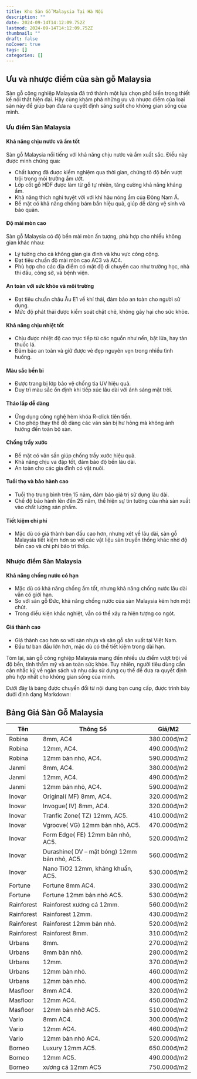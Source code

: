 ```yaml
---
title: Kho Sàn Gỗ Malaysia Tại Hà Nội
description: ""
date: 2024-09-14T14:12:09.752Z
lastmod: 2024-09-14T14:12:09.752Z
thumbnail: ""
draft: false
noCover: true
tags: []
categories: []
---
```


## Ưu và nhược điểm của sàn gỗ Malaysia

Sàn gỗ công nghiệp Malaysia đã trở thành một lựa chọn phổ biến trong thiết kế nội thất hiện đại. Hãy cùng khám phá những ưu và nhược điểm của loại sàn này để giúp bạn đưa ra quyết định sáng suốt cho không gian sống của mình.

### Ưu điểm Sàn Malaysia

#### Khả năng chịu nước và ẩm tốt

Sàn gỗ Malaysia nổi tiếng với khả năng chịu nước và ẩm xuất sắc. Điều này được minh chứng qua:

- Chất lượng đã được kiểm nghiệm qua thời gian, chứng tỏ độ bền vượt trội trong môi trường ẩm ướt.
- Lớp cốt gỗ HDF được làm từ gỗ tự nhiên, tăng cường khả năng kháng ẩm.
- Khả năng thích nghi tuyệt vời với khí hậu nóng ẩm của Đông Nam Á.
- Bề mặt có khả năng chống bám bẩn hiệu quả, giúp dễ dàng vệ sinh và bảo quản.

#### Độ mài mòn cao

Sàn gỗ Malaysia có độ bền mài mòn ấn tượng, phù hợp cho nhiều không gian khác nhau:

- Lý tưởng cho cả không gian gia đình và khu vực công cộng.
- Đạt tiêu chuẩn độ mài mòn cao AC3 và AC4.
- Phù hợp cho các địa điểm có mật độ di chuyển cao như trường học, nhà thi đấu, công sở, và bệnh viện.

#### An toàn với sức khỏe và môi trường

- Đạt tiêu chuẩn châu Âu E1 về khí thải, đảm bảo an toàn cho người sử dụng.
- Mức độ phát thải được kiểm soát chặt chẽ, không gây hại cho sức khỏe.

#### Khả năng chịu nhiệt tốt

- Chịu được nhiệt độ cao trực tiếp từ các nguồn như nến, bật lửa, hay tàn thuốc lá.
- Đảm bảo an toàn và giữ được vẻ đẹp nguyên vẹn trong nhiều tình huống.

#### Màu sắc bền bỉ

- Được trang bị lớp bảo vệ chống tia UV hiệu quả.
- Duy trì màu sắc ổn định khi tiếp xúc lâu dài với ánh sáng mặt trời.

#### Tháo lắp dễ dàng

- Ứng dụng công nghệ hèm khóa R-click tiên tiến.
- Cho phép thay thế dễ dàng các ván sàn bị hư hỏng mà không ảnh hưởng đến toàn bộ sàn.

#### Chống trầy xước

- Bề mặt có vân sần giúp chống trầy xước hiệu quả.
- Khả năng chịu va đập tốt, đảm bảo độ bền lâu dài.
- An toàn cho các gia đình có vật nuôi.

#### Tuổi thọ và bảo hành cao

- Tuổi thọ trung bình trên 15 năm, đảm bảo giá trị sử dụng lâu dài.
- Chế độ bảo hành lên đến 25 năm, thể hiện sự tin tưởng của nhà sản xuất vào chất lượng sản phẩm.

#### Tiết kiệm chi phí

- Mặc dù có giá thành ban đầu cao hơn, nhưng xét về lâu dài, sàn gỗ Malaysia tiết kiệm hơn so với các vật liệu sàn truyền thống khác nhờ độ bền cao và chi phí bảo trì thấp.

### Nhược điểm Sàn Malaysia

#### Khả năng chống nước có hạn

- Mặc dù có khả năng chống ẩm tốt, nhưng khả năng chống nước lâu dài vẫn có giới hạn.
- So với sàn gỗ Đức, khả năng chống nước của sàn Malaysia kém hơn một chút.
- Trong điều kiện khắc nghiệt, vẫn có thể xảy ra hiện tượng co ngót.

#### Giá thành cao

- Giá thành cao hơn so với sàn nhựa và sàn gỗ sản xuất tại Việt Nam.
- Đầu tư ban đầu lớn hơn, mặc dù có thể tiết kiệm trong dài hạn.

Tóm lại, sàn gỗ công nghiệp Malaysia mang đến nhiều ưu điểm vượt trội về độ bền, tính thẩm mỹ và an toàn sức khỏe. Tuy nhiên, người tiêu dùng cần cân nhắc kỹ về ngân sách và nhu cầu sử dụng cụ thể để đưa ra quyết định phù hợp nhất cho không gian sống của mình.

Dưới đây là bảng được chuyển đổi từ nội dung bạn cung cấp, được trình bày dưới định dạng Markdown:

## Bảng Giá Sàn Gỗ Malaysia
| Tên | Thông Số | Giá/M2 |
|-----------------|---------------------|------------|
| Robina |  8mm, AC4| 380.000đ/m2 |
| Robina |  12mm, AC4.  | 490.000đ/m2 |
| Robina |  12mm bản nhỏ, AC4. | 590.000đ/m2 |
| Janmi |  8mm, AC4. | 380.000đ/m2 |
| Janmi |  12mm, AC4. | 490.000đ/m2 |
| Janmi |  12mm bản nhỏ, AC4. | 590.000đ/m2 |
| Inovar |  Original( MF) 8mm, AC4.| 320.000đ/m2 |
| Inovar |  Invogue( IV) 8mm, AC4.  | 320.000đ/m2 |
| Inovar |  Tranfic Zone( TZ) 12mm, AC5.| 410.000đ/m2 |
| Inovar |  Vgroove( VG) 12mm bản nhỏ, AC5. | 470.000đ/m2 |
| Inovar |  Form Edge( FE) 12mm bản nhỏ, AC5. | 520.000đ/m2 |
| Inovar |  Durashine( DV – mặt bóng) 12mm bản nhỏ, AC5. | 560.000đ/m2 |
| Inovar |  Nano TiO2 12mm, kháng khuẩn, AC5. | 530.000đ/m2 |
| Fortune | Fortune 8mm AC4.  | 330.000đ/m2 |
| Fortune | Fortune 12mm bản nhỏ AC5.| 530.000đ/m2 |
| Rainforest | Rainforest xương cá 12mm. | 560.000đ/m2 |
| Rainforest | Rainforest 12mm. | 430.000đ/m2 |
| Rainforest | Rainforest 12mm bản nhỏ. | 520.000đ/m2 |
| Rainforest | Rainforest 8mm. | 310.000đ/m2 |
| Urbans | 8mm. | 270.000đ/m2 |
| Urbans |  8mm bản nhỏ. | 280.000đ/m2 |
| Urbans | 12mm. | 370.000đ/m2 |
| Urbans | 12mm bản nhỏ. | 460.000đ/m2 |
| Urbans | 12mm bản nhỏ.  | 400.000đ/m2 |
| Masfloor | 8mm AC4. | 320.000đ/m2 |
| Masfloor | 12mm AC4. | 450.000đ/m2 |
| Masfloor | 12mm bản nhỡ AC5. | 510.000đ/m2 |
| Vario | 8mm AC4.| 300.000đ/m2 |
| Vario | 12mm AC4. | 460.000đ/m2 |
| Vario | 12mm bản nhỏ AC4.| 520.000đ/m2 |
| Borneo |Luxury 12mm AC5.| 650.000đ/m2 |
| Borneo |12mm AC5.| 490.000đ/m2 |
| Borneo |xương cá 12mm AC5| 750.000đ/m2 |

